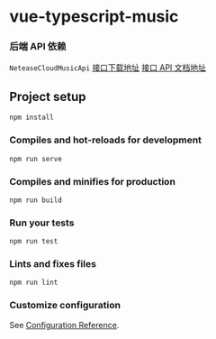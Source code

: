 # vue-typescript-music

### 后端 API 依赖

`NeteaseCloudMusicApi`
[接口下载地址](https://github.com/Binaryify/NeteaseCloudMusicApi)
[接口 API 文档地址](https://binaryify.github.io/NeteaseCloudMusicApi/#/?id=neteasecloudmusicapi)

## Project setup

```
npm install
```

### Compiles and hot-reloads for development

```
npm run serve
```

### Compiles and minifies for production

```
npm run build
```

### Run your tests

```
npm run test
```

### Lints and fixes files

```
npm run lint
```

### Customize configuration

See [Configuration Reference](https://cli.vuejs.org/config/).
